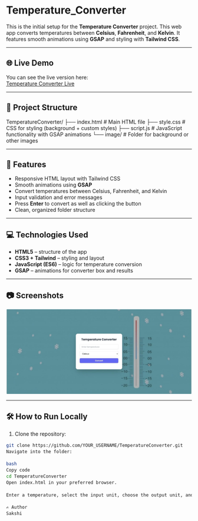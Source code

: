 # Temperature_Converter

This is the initial setup for the **Temperature Converter** project. This web app converts temperatures between **Celsius**, **Fahrenheit**, and **Kelvin**. It features smooth animations using **GSAP** and styling with **Tailwind CSS**.

---

## 🌐 Live Demo

You can see the live version here:  
[Temperature Converter Live](https://sakshiprashar.github.io/SCT_SD_01/)

---

## 📁 Project Structure

TemperatureConverter/
├── index.html # Main HTML file
├── style.css # CSS for styling (background + custom styles)
├── script.js # JavaScript functionality with GSAP animations
└── image/ # Folder for background or other images


---

## 🚀 Features

- Responsive HTML layout with Tailwind CSS  
- Smooth animations using **GSAP**  
- Convert temperatures between Celsius, Fahrenheit, and Kelvin  
- Input validation and error messages  
- Press **Enter** to convert as well as clicking the button  
- Clean, organized folder structure  

---

## 💻 Technologies Used

- **HTML5** – structure of the app  
- **CSS3 + Tailwind** – styling and layout  
- **JavaScript (ES6)** – logic for temperature conversion  
- **GSAP** – animations for converter box and results  

---

## 📷 Screenshots

![Temperature Converter Screenshot](image/projectImage.jpg)  


---

## 🛠️ How to Run Locally

1. Clone the repository:

```bash
git clone https://github.com/YOUR_USERNAME/TemperatureConverter.git
Navigate into the folder:

bash
Copy code
cd TemperatureConverter
Open index.html in your preferred browser.

Enter a temperature, select the input unit, choose the output unit, and click Convert (or press Enter) to see the result.

✍️ Author
Sakshi
